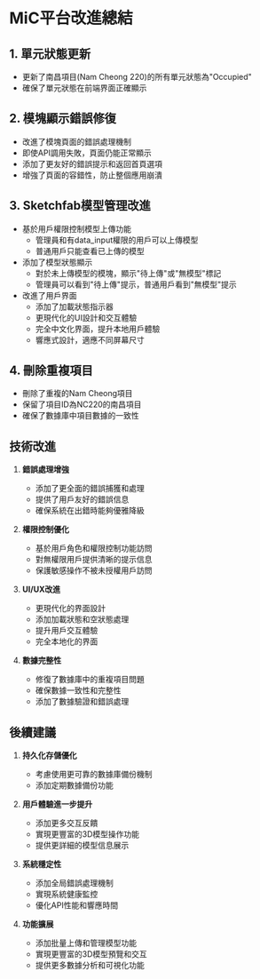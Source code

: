 # MiC平台改進總結

## 1. 單元狀態更新
- 更新了南昌項目(Nam Cheong 220)的所有單元狀態為"Occupied"
- 確保了單元狀態在前端界面正確顯示

## 2. 模塊顯示錯誤修復
- 改進了模塊頁面的錯誤處理機制
- 即使API調用失敗，頁面仍能正常顯示
- 添加了更友好的錯誤提示和返回首頁選項
- 增強了頁面的容錯性，防止整個應用崩潰

## 3. Sketchfab模型管理改進
- 基於用戶權限控制模型上傳功能
  - 管理員和有data_input權限的用戶可以上傳模型
  - 普通用戶只能查看已上傳的模型
- 添加了模型狀態顯示
  - 對於未上傳模型的模塊，顯示"待上傳"或"無模型"標記
  - 管理員可以看到"待上傳"提示，普通用戶看到"無模型"提示
- 改進了用戶界面
  - 添加了加載狀態指示器
  - 更現代化的UI設計和交互體驗
  - 完全中文化界面，提升本地用戶體驗
  - 響應式設計，適應不同屏幕尺寸

## 4. 刪除重複項目
- 刪除了重複的Nam Cheong項目
- 保留了項目ID為NC220的南昌項目
- 確保了數據庫中項目數據的一致性

## 技術改進
1. **錯誤處理增強**
   - 添加了更全面的錯誤捕獲和處理
   - 提供了用戶友好的錯誤信息
   - 確保系統在出錯時能夠優雅降級

2. **權限控制優化**
   - 基於用戶角色和權限控制功能訪問
   - 對無權限用戶提供清晰的提示信息
   - 保護敏感操作不被未授權用戶訪問

3. **UI/UX改進**
   - 更現代化的界面設計
   - 添加加載狀態和空狀態處理
   - 提升用戶交互體驗
   - 完全本地化的界面

4. **數據完整性**
   - 修復了數據庫中的重複項目問題
   - 確保數據一致性和完整性
   - 添加了數據驗證和錯誤處理

## 後續建議
1. **持久化存儲優化**
   - 考慮使用更可靠的數據庫備份機制
   - 添加定期數據備份功能

2. **用戶體驗進一步提升**
   - 添加更多交互反饋
   - 實現更豐富的3D模型操作功能
   - 提供更詳細的模型信息展示

3. **系統穩定性**
   - 添加全局錯誤處理機制
   - 實現系統健康監控
   - 優化API性能和響應時間

4. **功能擴展**
   - 添加批量上傳和管理模型功能
   - 實現更豐富的3D模型預覽和交互
   - 提供更多數據分析和可視化功能 